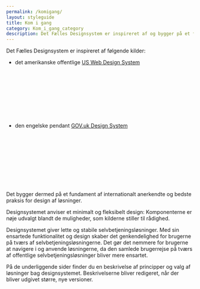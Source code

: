 ```yaml
---
permalink: /komigang/
layout: styleguide
title: Kom i gang
category: Kom_i_gang_category
description: Det Fælles Designsystem er inspireret af og bygger på et fundament af international best practice.
---
```

<p>Det Fælles Designsystem er inspireret af følgende kilder: </p>
<ul>
    <li>det amerikanske offentlige <a href="https://v2.designsystem.digital.gov/" class="icon-link">US Web Design System<svg class="icon-svg "><use xlink:href="#open-in-new"></use></svg></a></li>
    <li>den engelske pendant <a href="https://design-system.service.gov.uk/" class="icon-link">GOV.uk Design System<svg class="icon-svg "><use xlink:href="#open-in-new"></use></svg></a></li>
</ul>
<p>Det bygger dermed på et fundament af internationalt anerkendte og bedste praksis for design af løsninger.</p>
<p>Designsystemet anviser et minimalt og fleksibelt design: Komponenterne er nøje udvalgt blandt de muligheder, som kilderne stiller til rådighed.</p>
<p>Designsystemet giver lette og stabile selvbetjeningsløsninger. Med sin ensartede funktionalitet og design skaber det genkendelighed for brugerne på tværs af selvbetjeningsløsningerne. Det gør det nemmere for brugerne at navigere i og anvende løsningerne, da den samlede brugerrejse på tværs af offentlige selvbetjeningsløsninger bliver mere ensartet.</p>
<p>På de underliggende sider finder du en beskrivelse af principper og valg af løsninger bag designsystemet. Beskrivelserne bliver redigeret, når der bliver udgivet større, nye versioner.</p>